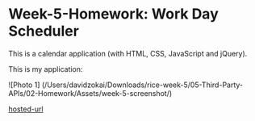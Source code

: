 # Week-5-Homework: Work Day Scheduler

This is a calendar application (with HTML, CSS, JavaScript and jQuery).

This is my application:

![Photo 1] (/Users/davidzokai/Downloads/rice-week-5/05-Third-Party-APIs/02-Homework/Assets/week-5-screenshot/)

[hosted-url](https://celestealexmoore.github.io/Week-5-Homework/)